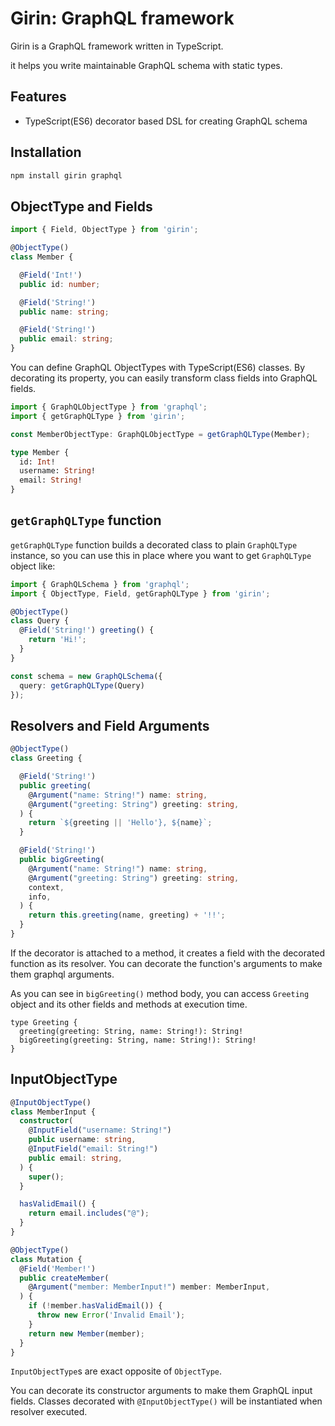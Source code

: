 # Girin: GraphQL framework

Girin is a GraphQL framework written in TypeScript.

it helps you write maintainable GraphQL schema with static types.

## Features

* TypeScript(ES6) decorator based DSL for creating GraphQL schema

## Installation

```sh
npm install girin graphql
```

## ObjectType and Fields

```typescript
import { Field, ObjectType } from 'girin';

@ObjectType()
class Member {

  @Field('Int!')
  public id: number;

  @Field('String!')
  public name: string;

  @Field('String!')
  public email: string;
}
```

You can define GraphQL ObjectTypes with TypeScript(ES6) classes.
By decorating its property, you can easily transform class fields into GraphQL fields.

```typescript
import { GraphQLObjectType } from 'graphql';
import { getGraphQLType } from 'girin';

const MemberObjectType: GraphQLObjectType = getGraphQLType(Member);
```

```graphql
type Member {
  id: Int!
  username: String!
  email: String!
}
```

## `getGraphQLType` function

`getGraphQLType` function builds a decorated class to plain `GraphQLType` instance, so you can
use this in place where you want to get `GraphQLType` object like:

```typescript
import { GraphQLSchema } from 'graphql';
import { ObjectType, Field, getGraphQLType } from 'girin';

@ObjectType()
class Query {
  @Field('String!') greeting() {
    return 'Hi!';
  }
}

const schema = new GraphQLSchema({
  query: getGraphQLType(Query)
});
```


## Resolvers and Field Arguments

```typescript
@ObjectType()
class Greeting {

  @Field('String!')
  public greeting(
    @Argument("name: String!") name: string,
    @Argument("greeting: String") greeting: string,
  ) {
    return `${greeting || 'Hello'}, ${name}`;
  }

  @Field('String!')
  public bigGreeting(
    @Argument("name: String!") name: string,
    @Argument("greeting: String") greeting: string,
    context,
    info,
  ) {
    return this.greeting(name, greeting) + '!!';
  }
}

```

If the decorator is attached to a method, it creates a field with the decorated function as its resolver.
You can decorate the function's arguments to make them graphql arguments.

As you can see in `bigGreeting()` method body,
you can access `Greeting` object and its other fields and methods at execution time.


```
type Greeting {
  greeting(greeting: String, name: String!): String!
  bigGreeting(greeting: String, name: String!): String!
}
```

## InputObjectType

```ts
@InputObjectType()
class MemberInput {
  constructor(
    @InputField("username: String!")
    public username: string,
    @InputField("email: String!")
    public email: string,
  ) {
    super();
  }

  hasValidEmail() {
    return email.includes("@");
  }
}

@ObjectType()
class Mutation {
  @Field('Member!')
  public createMember(
    @Argument("member: MemberInput!") member: MemberInput,
  ) {
    if (!member.hasValidEmail()) {
      throw new Error('Invalid Email');
    }
    return new Member(member);
  }
}
```

`InputObjectType`s are exact opposite of `ObjectType`.

You can decorate its constructor arguments to make them GraphQL input fields.
Classes decorated with `@InputObjectType()` will be instantiated when resolver executed.
